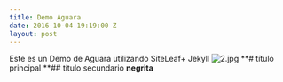 ```yaml
---
title: Demo Aguara
date: 2016-10-04 19:19:00 Z
layout: post
---
```


Este es un Demo de Aguara utilizando SiteLeaf+ Jekyll
![2.jpg](/uploads/2.jpg)
**# título principal
**## título secundario
**negrita**
